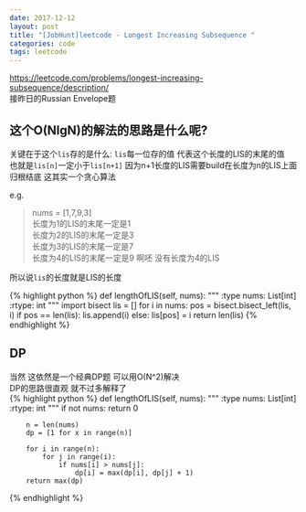 ```yaml
---
date: 2017-12-12
layout: post
title: "[JobHunt]leetcode - Longest Increasing Subsequence "
categories: code
tags: leetcode
---
```


https://leetcode.com/problems/longest-increasing-subsequence/description/   
接昨日的Russian Envelope题   

## 这个O(NlgN)的解法的思路是什么呢?   
关键在于这个`lis`存的是什么: `lis`每一位存的值 代表这个长度的LIS的末尾的值   
也就是`lis[n]`一定小于`lis[n+1]` 因为n+1长度的LIS需要build在长度为n的LIS上面   
归根结底 这其实一个贪心算法   

<!--more-->

e.g.   
> nums = [1,7,9,3]   
> 长度为1的LIS的末尾一定是1   
> 长度为2的LIS的末尾一定是3   
> 长度为3的LIS的末尾一定是7   
> 长度为4的LIS的末尾一定是9 啊呸 没有长度为4的LIS   

所以说`lis`的长度就是LIS的长度   

{% highlight python %}
    def lengthOfLIS(self, nums):
        """
        :type nums: List[int]
        :rtype: int
        """
        import bisect
        lis = []
        for i in nums:
            pos = bisect.bisect_left(lis, i)
            if pos == len(lis):
                lis.append(i)
            else:
                lis[pos] = i
        return len(lis)
{% endhighlight %}

## DP
当然 这依然是一个经典DP题 可以用O(N^2)解决   
DP的思路很直观 就不过多解释了   
{% highlight python %}
    def lengthOfLIS(self, nums):
        """
        :type nums: List[int]
        :rtype: int
        """
        if not nums:
            return 0
        
        n = len(nums)
        dp = [1 for x in range(n)]
        
        for i in range(n):
            for j in range(i):
                if nums[i] > nums[j]:
                    dp[i] = max(dp[i], dp[j] + 1)
        return max(dp)
{% endhighlight %}